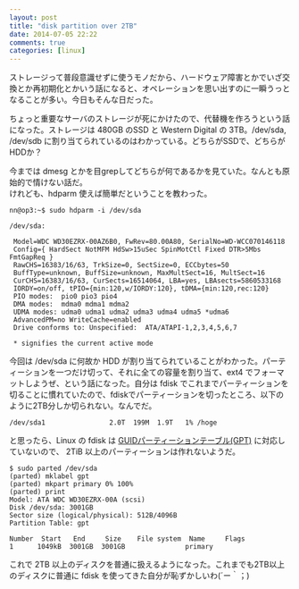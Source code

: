 ```yaml
---
layout: post
title: "disk partition over 2TB"
date: 2014-07-05 22:22
comments: true
categories: [linux]
---
```

ストレージって普段意識せずに使うモノだから、ハードウェア障害とかでいざ交換とか再初期化とかいう話になると、オペレーションを思い出すのに一瞬うっとなることが多い。今日もそんな日だった。

ちょっと重要なサーバのストレージが死にかけたので、代替機を作ろうという話になった。ストレージは 480GB のSSD と Western Digital の 3TB。/dev/sda, /dev/sdb に割り当てられているのはわかっている。どちらがSSDで、どちらがHDDか？

今までは dmesg とかを目grepしてどちらが何であるかを見ていた。なんとも原始的で情けない話だ。  
けれども、hdparm 使えば簡単だということを教わった。

```
nn@op3:~$ sudo hdparm -i /dev/sda

/dev/sda:

 Model=WDC WD30EZRX-00AZ6B0, FwRev=80.00A80, SerialNo=WD-WCC070146118
 Config={ HardSect NotMFM HdSw>15uSec SpinMotCtl Fixed DTR>5Mbs FmtGapReq }
 RawCHS=16383/16/63, TrkSize=0, SectSize=0, ECCbytes=50
 BuffType=unknown, BuffSize=unknown, MaxMultSect=16, MultSect=16
 CurCHS=16383/16/63, CurSects=16514064, LBA=yes, LBAsects=5860533168
 IORDY=on/off, tPIO={min:120,w/IORDY:120}, tDMA={min:120,rec:120}
 PIO modes:  pio0 pio3 pio4 
 DMA modes:  mdma0 mdma1 mdma2 
 UDMA modes: udma0 udma1 udma2 udma3 udma4 udma5 *udma6 
 AdvancedPM=no WriteCache=enabled
 Drive conforms to: Unspecified:  ATA/ATAPI-1,2,3,4,5,6,7

 * signifies the current active mode
```

今回は /dev/sda に何故か HDD が割り当てられていることがわかった。パーティーションを一つだけ切って、それに全ての容量を割り当て、ext4 でフォーマットしようぜ、という話になった。自分は fdisk でこれまでパーティーションを切ることに慣れていたので、fdiskでパーティーションを切ったところ、以下のように2TB分しか切られない。なんでだ。

```
/dev/sda1                2.0T  199M  1.9T   1% /hoge
``` 

と思ったら、Linux の fdisk は [GUIDパーティーションテーブル(GPT)](http://ja.wikipedia.org/wiki/GUID%E3%83%91%E3%83%BC%E3%83%86%E3%82%A3%E3%82%B7%E3%83%A7%E3%83%B3%E3%83%86%E3%83%BC%E3%83%96%E3%83%AB) に対応していないので、 2TiB 以上のパーティーションは作れないようだ。

```
$ sudo parted /dev/sda
(parted) mklabel gpt
(parted) mkpart primary 0% 100%
(parted) print
Model: ATA WDC WD30EZRX-00A (scsi)
Disk /dev/sda: 3001GB
Sector size (logical/physical): 512B/4096B
Partition Table: gpt

Number  Start   End     Size    File system  Name     Flags
1      1049kB  3001GB  3001GB               primary
```

これで 2TB 以上のディスクを普通に扱えるようになった。これまでも2TB以上のディスクに普通に fdisk を使ってきた自分が恥ずかしいわ(´ー｀；)
